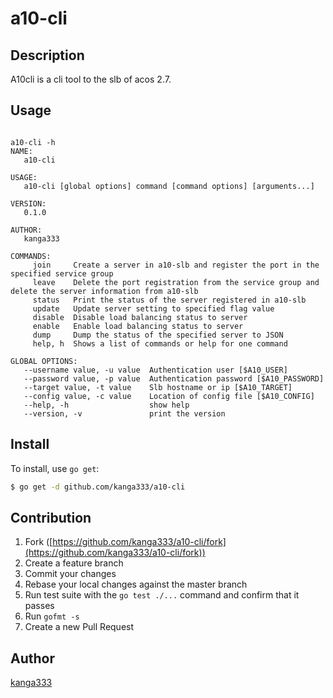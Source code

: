 # a10-cli

## Description
A10cli is a cli tool to the slb of acos 2.7.

## Usage

```console

a10-cli -h
NAME:
   a10-cli

USAGE:
   a10-cli [global options] command [command options] [arguments...]

VERSION:
   0.1.0

AUTHOR:
   kanga333

COMMANDS:
     join     Create a server in a10-slb and register the port in the specified service group
     leave    Delete the port registration from the service group and delete the server information from a10-slb
     status   Print the status of the server registered in a10-slb
     update   Update server setting to specified flag value
     disable  Disable load balancing status to server
     enable   Enable load balancing status to server
     dump     Dump the status of the specified server to JSON
     help, h  Shows a list of commands or help for one command

GLOBAL OPTIONS:
   --username value, -u value  Authentication user [$A10_USER]
   --password value, -p value  Authentication password [$A10_PASSWORD]
   --target value, -t value    Slb hostname or ip [$A10_TARGET]
   --config value, -c value    Location of config file [$A10_CONFIG]
   --help, -h                  show help
   --version, -v               print the version
```

## Install

To install, use `go get`:

```bash
$ go get -d github.com/kanga333/a10-cli
```

## Contribution

1. Fork ([https://github.com/kanga333/a10-cli/fork](https://github.com/kanga333/a10-cli/fork))
1. Create a feature branch
1. Commit your changes
1. Rebase your local changes against the master branch
1. Run test suite with the `go test ./...` command and confirm that it passes
1. Run `gofmt -s`
1. Create a new Pull Request

## Author

[kanga333](https://github.com/kanga333)
